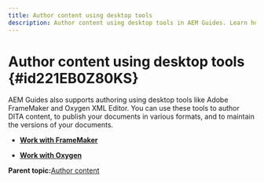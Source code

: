```yaml
---
title: Author content using desktop tools
description: Author content using desktop tools in AEM Guides. Learn how to work with Adobe FrameMaker and Oxygen XML Editor to author and publish DITA content.
---
```

# Author content using desktop tools {#id221EB0Z80KS}

AEM Guides also supports authoring using desktop tools like Adobe FrameMaker and Oxygen XML Editor. You can use these tools to author DITA content, to publish your documents in various formats, and to maintain the versions of your documents.

-   **[Work with FrameMaker](author-desktop-framemaker.md)**  

-   **[Work with Oxygen](author-desktop-oxygen.md)**  


**Parent topic:**[Author content](authoring-content.md)
